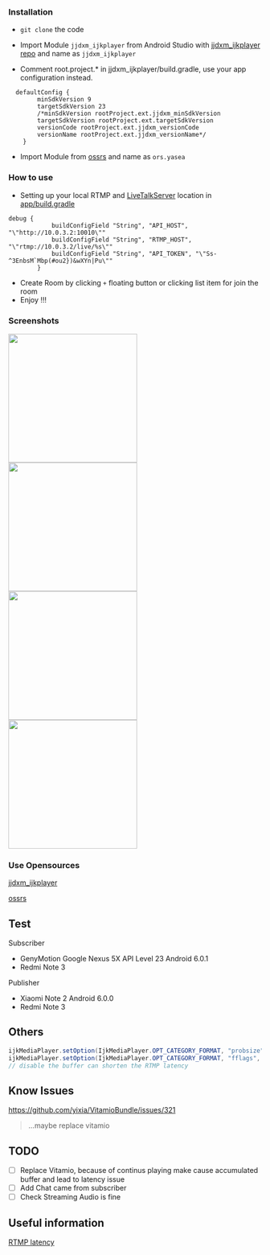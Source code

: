 

### Installation
- ```git clone``` the code

- Import Module ```jjdxm_ijkplayer``` from Android Studio with [jjdxm_ijkplayer repo](https://github.com/jjdxmashl/jjdxm_ijkplayer) and name as ```jjdxm_ijkplayer```

- Comment root.project.* in jjdxm_ijkplayer/build.gradle, use your app configuration instead.
```
  defaultConfig {
        minSdkVersion 9
        targetSdkVersion 23
        /*minSdkVersion rootProject.ext.jjdxm_minSdkVersion
        targetSdkVersion rootProject.ext.targetSdkVersion
        versionCode rootProject.ext.jjdxm_versionCode
        versionName rootProject.ext.jjdxm_versionName*/
    }
```
- Import Module from [ossrs](https://github.com/begeekmyfriend/yasea) and name as ```ors.yasea```

### How to use
- Setting up your local RTMP and [LiveTalkServer]() location in [app/build.gradle](```https://github.com/zhang699/LiveTalk/blob/master/app/build.gradle```)
```
debug {
            buildConfigField "String", "API_HOST", "\"http://10.0.3.2:10010\""
            buildConfigField "String", "RTMP_HOST", "\"rtmp://10.0.3.2/live/%s\""
            buildConfigField "String", "API_TOKEN", "\"Ss-^3EnbsM`Mbp(#ou2})&wXYn|Pu\""
        }
```
- Create Room by clicking `+` floating button or clicking list item for join the room
- Enjoy !!!


### Screenshots
<div>

<img width=256 src="https://dl2.pushbulletusercontent.com/o40GRh2wQ3mnDutyOWXX0glcEvdja02n/Screenshot_2017-10-15-14-32-32-527_fudreamer.com.livetalk.png" />

<img width=256 src="https://i.imgur.com/CBk8gyW.png" />


<img width=256 src="https://dl2.pushbulletusercontent.com/vaWsdwL2BAFqRIn8DrflPlMs1POndk7f/Screenshot_2017-10-15-14-24-37-071_fudreamer.com.livetalk.png" />

<img width=256 src="https://i.imgur.com/vbOITL1.jpg" />
</div>


### Use Opensources 

[jjdxm_ijkplayer](https://github.com/jjdxmashl/jjdxm_ijkplayer)

[ossrs](https://github.com/begeekmyfriend/yasea)


Test
-----
Subscriber
- GenyMotion Google Nexus 5X API Level 23 Android 6.0.1
- Redmi Note 3

Publisher
- Xiaomi Note 2 Android 6.0.0
- Redmi Note 3

Others
---
```java
ijkMediaPlayer.setOption(IjkMediaPlayer.OPT_CATEGORY_FORMAT, "probsize", 4096);
ijkMediaPlayer.setOption(IjkMediaPlayer.OPT_CATEGORY_FORMAT, "fflags", "nobuffer"); 
// disable the buffer can shorten the RTMP latency
```

Know Issues
---
https://github.com/yixia/VitamioBundle/issues/321
> ...maybe replace vitamio

TODO
---
- [ ] Replace Vitamio, because of continus playing make cause accumulated buffer and lead to latency issue  
- [ ] Add Chat came from subscriber
- [ ] Check Streaming Audio is fine

Useful information
---
[RTMP latency](https://github.com/Bilibili/ijkplayer/issues/2485)


